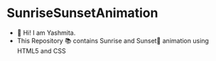 # SunriseSunsetAnimation
- 👋 Hi! I am Yashmita.
- This Repository 📚 contains Sunrise and Sunset🌅 animation using HTML5 and CSS
